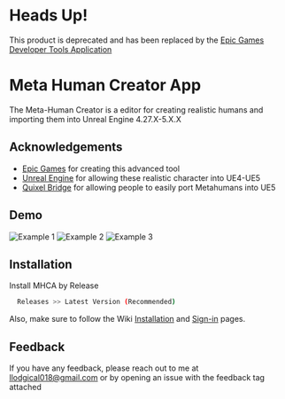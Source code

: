 # Heads Up!

This product is deprecated and has been replaced by the [Epic Games Developer Tools Application](https://github.com/PYSX-Physix/EpicGamesDeveloperTools)

# Meta Human Creator App

The Meta-Human Creator is a editor for creating realistic humans and importing them into Unreal Engine 4.27.X-5.X.X



## Acknowledgements

 - [Epic Games](https://www.epicgames.com) for creating this advanced tool
 - [Unreal Engine](https://unrealengine.com) for allowing these realistic character into UE4-UE5
 - [Quixel Bridge](https://www.quixel.com) for allowing people to easily port Metahumans into UE5


## Demo

![Example 1](https://github.com/Physix-Physix/Meta-Human-Creator/blob/main/Example1.gif) ![Example 2](https://github.com/Physix-Physix/Meta-Human-Creator/blob/main/Example2.gif) ![Example 3](https://github.com/Physix-Physix/Meta-Human-Creator/blob/main/Example3.gif)


## Installation

Install MHCA by Release

```bash
  Releases >> Latest Version (Recommended)
```
Also, make sure to follow the Wiki [Installation](https://github.com/Physix-Physix/Meta-Human-Creator-App/wiki/Installation) and [Sign-in](https://github.com/Physix-Physix/Meta-Human-Creator-App/wiki/Installation) pages.
    
## Feedback

If you have any feedback, please reach out to me at llodgical018@gmail.com or by opening an issue with the feedback tag attached
